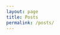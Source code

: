 ```yaml
---
layout: page
title: Posts
permalink: /posts/
---
```


<style>
      {% capture include_to_scssify %}
      {% include post.scss %}
      {% endcapture %}
      {{ include_to_scssify | scssify }}
</style>